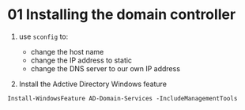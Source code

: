 # 01 Installing the domain controller

1. use `sconfig` to:
	- change the host name
	- change the IP address to static
	- change the DNS server to our own IP address

2. Install the Adctive Directory Windows feature	

```shell
Install-WindowsFeature AD-Domain-Services -IncludeManagementTools
```